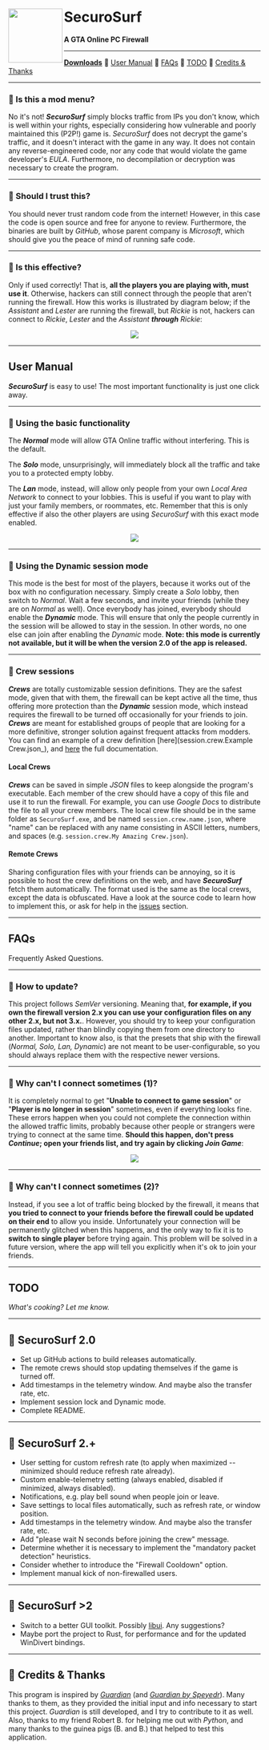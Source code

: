 <h1>
    <img src="md_images/logo.png" align="left" height="108">
    SecuroSurf
</h1>

<p><b>A GTA Online PC Firewall</b></p>

------------------------------------------------------------------------------------------------------------------------

[**Downloads**](./) 🔹
[User Manual](README.md#user-manual) 🔹
[FAQs](README.md#faqs) 🔹
[TODO](README.md#todo) 🔹
[Credits & Thanks](README.md#todo)

------------------------------------------------------------------------------------------------------------------------

### 🔹 Is this a mod menu?

No it's not! ___SecuroSurf___ simply blocks traffic from IPs you don't know, which is well within your rights,
especially considering how vulnerable and poorly maintained this (P2P!) game is. _SecuroSurf_ does not decrypt the
game's traffic, and it doesn't interact with the game in any way. It does not contain any reverse-engineered code, nor
any code that would violate the game developer's _EULA_. Furthermore, no decompilation or decryption was necessary to
create the program.  

------------------------------------------------------------------------------------------------------------------------

### 🔹 Should I trust this?

You should never trust random code from the internet! However, in this case the code is open source and free for anyone
to review. Furthermore, the binaries are built by _GitHub_, whose parent company is _Microsoft_, which should give you
the peace of mind of running safe code.

------------------------------------------------------------------------------------------------------------------------

### 🔹 Is this effective?

Only if used correctly! That is, __all the players you are playing with, must use it__. Otherwise, hackers can still
connect through the people that aren't running the firewall. How this works is illustrated by diagram below; if the
_Assistant_ and _Lester_ are running the firewall, but _Rickie_ is not, hackers can connect to _Rickie_, _Lester_ and
the _Assistant_ ___through___ _Rickie_:  

<p align="center"><img src="md_images/tunneling_diagram.png"></p>

------------------------------------------------------------------------------------------------------------------------

## User Manual

___SecuroSurf___ is easy to use! The most important functionality is just one click away.

------------------------------------------------------------------------------------------------------------------------

### 🔹 Using the basic functionality

The ___Normal___ mode will allow GTA Online traffic without interfering. This is the default.

The ___Solo___ mode, unsurprisingly, will immediately block all the traffic and take you to a protected empty lobby.

The ___Lan___ mode, instead, will allow only people from your own _Local Area Network_ to connect to your lobbies. This
is useful if you want to play with just your family members, or roommates, etc. Remember that this is only effective if
also the other players are using _SecuroSurf_ with this exact mode enabled.

<p align="center"><img src="md_images/main_options.png"></p>

------------------------------------------------------------------------------------------------------------------------

### 🔹 Using the Dynamic session mode

This mode is the best for most of the players, because it works out of the box with no configuration necessary. Simply
create a _Solo_ lobby, then switch to _Normal_. Wait a few seconds, and invite your friends (while they are on _Normal_
as well). Once everybody has joined, everybody should enable the ___Dynamic___ mode. This will ensure that only the
people currently in the session will be allowed to stay in the session. In other words, no one else can join after
enabling the _Dynamic_ mode. **Note: this mode is currently not available, but it will be when the version 2.0 of the app is
released.**

------------------------------------------------------------------------------------------------------------------------

### 🔹 Crew sessions

___Crews___ are totally customizable session definitions. They are the safest mode, given that with them, the firewall
can be kept active all the time, thus offering more protection than the ___Dynamic___ session mode, which instead
requires the firewall to be turned off occasionally for your friends to join. ___Crews___ are meant for established
groups of people that are looking for a more definitive, stronger solution against frequent attacks from modders. You
can find an example of a crew definition [here](session.crew.Example Crew.json_), and
[here](session_configuration_json_schema.md) the full documentation.

#### Local Crews

___Crews___ can be saved in simple _JSON_ files to keep alongside the program's executable. Each member of the crew
should have a copy of this file and use it to run the firewall. For example, you can use _Google Docs_ to distribute the
file to all your crew members. The local crew file should be in the same folder as `SecuroSurf.exe`, and be named
`session.crew.name.json`, where "name" can be replaced with any name consisting in ASCII letters, numbers, and spaces
(e.g. `session.crew.My Amazing Crew.json`).

#### Remote Crews

Sharing configuration files with your friends can be annoying, so it is possible to host the crew definitions on the
web, and have ___SecuroSurf___ fetch them automatically. The format used is the same as the local crews, except the
data is obfuscated. Have a look at the source code to learn how to implement this, or ask for help in the
[issues](./issues) section.

------------------------------------------------------------------------------------------------------------------------

## FAQs

Frequently Asked Questions.

------------------------------------------------------------------------------------------------------------------------

### 🔹 How to update?

This project follows _SemVer_ versioning. Meaning that, __for example, if you own the firewall version 2.x you can
use your configuration files on any other 2.x, but not 3.x.__. However, you should try to keep your configuration files
updated, rather than blindly copying them from one directory to another. Important to know also, is that the presets
that ship with the firewall (_Normal, Solo, Lan, Dynamic_) are not meant to be user-configurable, so you should always
replace them with the respective newer versions.

------------------------------------------------------------------------------------------------------------------------

### 🔹 Why can't I connect sometimes (1)? 

It is completely normal to get "__Unable to connect to game session__" or "__Player is no longer in session__"
sometimes, even if everything looks fine. These errors happen when you could not complete the connection within the
allowed traffic limits, probably because other people or strangers were trying to connect at the same time. __Should
this happen, don't press _Continue_; open your friends list, and try again by clicking _Join Game___:

<p align="center"><img src="md_images/player_no_longer_in_session_fix.gif"></p>

------------------------------------------------------------------------------------------------------------------------

### 🔹 Why can't I connect sometimes (2)? 

Instead, if you see a lot of traffic being blocked by the firewall, it means that __you tried to connect to your
friends before the firewall could be updated on their end__ to allow you inside. Unfortunately your connection will be
permanently glitched when this happens, and the only way to fix it is to __switch to single player__ before trying
again. This problem will be solved in a future version, where the app will tell you explicitly when it's ok to join your
friends.

------------------------------------------------------------------------------------------------------------------------

## TODO

_What's cooking? Let me know._

------------------------------------------------------------------------------------------------------------------------

## 🔹 SecuroSurf 2.0

- Set up GitHub actions to build releases automatically.
- The remote crews should stop updating themselves if the game is turned off.
- Add timestamps in the telemetry window. And maybe also the transfer rate, etc.
- Implement session lock and Dynamic mode.
- Complete README.

------------------------------------------------------------------------------------------------------------------------

## 🔹 SecuroSurf 2.+

- User setting for custom refresh rate (to apply when maximized -- minimized should reduce refresh rate already).
- Custom enable-telemetry setting (always enabled, disabled if minimized, always disabled).
- Notifications, e.g. play bell sound when people join or leave.
- Save settings to local files automatically, such as refresh rate, or window position.
- Add timestamps in the telemetry window. And maybe also the transfer rate, etc.
- Add "please wait N seconds before joining the crew" message.
- Determine whether it is necessary to implement the "mandatory packet detection" heuristics.
- Consider whether to introduce the "Firewall Cooldown" option.
- Implement manual kick of non-firewalled users. 

------------------------------------------------------------------------------------------------------------------------

## 🔹 SecuroSurf >2

- Switch to a better GUI toolkit. Possibly [libui](https://github.com/libui-ng/libui-ng). Any suggestions?
- Maybe port the project to Rust, for performance and for the updated WinDivert bindings.

------------------------------------------------------------------------------------------------------------------------

## 🔹 Credits & Thanks

This program is inspired by [_Guardian_](https://gitlab.com/digitalarc/guardian) (and [_Guardian by
Speyedr_](https://gitlab.com/Speyedr/guardian-fastload-fix)). Many thanks to them, as they provided the initial input
and info necessary to start this project. _Guardian_ is still developed, and I try to contribute to it as well. Also,
thanks to my friend Robert B. for helping me out with _Python_, and many thanks to the guinea pigs (B. and B.) that
helped to test this application.
